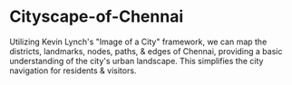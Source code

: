 # Cityscape-of-Chennai
Utilizing Kevin Lynch's "Image of a City" framework, we can map the districts, landmarks, nodes, paths, &amp; edges of Chennai, providing a basic understanding of the city's urban landscape. This simplifies the city navigation for residents &amp; visitors.
